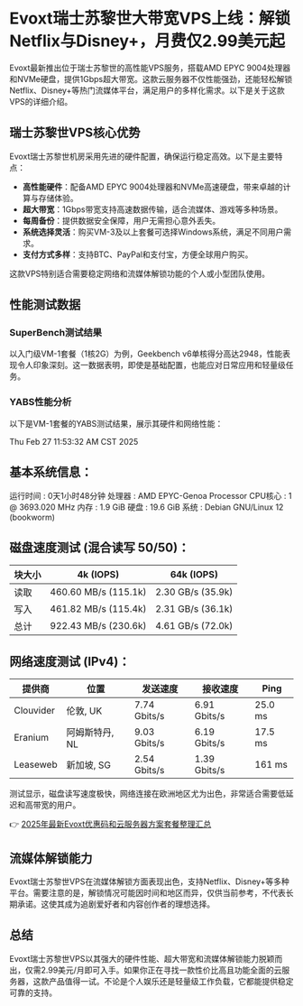 # Evoxt瑞士苏黎世大带宽VPS上线：解锁Netflix与Disney+，月费仅2.99美元起

Evoxt最新推出位于瑞士苏黎世的高性能VPS服务，搭载AMD EPYC 9004处理器和NVMe硬盘，提供1Gbps超大带宽。这款云服务器不仅性能强劲，还能轻松解锁Netflix、Disney+等热门流媒体平台，满足用户的多样化需求。以下是关于这款VPS的详细介绍。

## 瑞士苏黎世VPS核心优势

Evoxt瑞士苏黎世机房采用先进的硬件配置，确保运行稳定高效。以下是主要特点：

- **高性能硬件**：配备AMD EPYC 9004处理器和NVMe高速硬盘，带来卓越的计算与存储体验。
- **超大带宽**：1Gbps带宽支持高速数据传输，适合流媒体、游戏等多种场景。
- **每周备份**：提供数据安全保障，用户无需担心意外丢失。
- **系统选择灵活**：购买VM-3及以上套餐可选择Windows系统，满足不同用户需求。
- **支付方式多样**：支持BTC、PayPal和支付宝，方便全球用户购买。

这款VPS特别适合需要稳定网络和流媒体解锁功能的个人或小型团队使用。

## 性能测试数据

### SuperBench测试结果

以入门级VM-1套餐（1核2G）为例，Geekbench v6单核得分高达2948，性能表现令人印象深刻。这一数据表明，即使是基础配置，也能应对日常应用和轻量级任务。

### YABS性能分析

以下是VM-1套餐的YABS测试结果，展示其硬件和网络性能：

Thu Feb 27 11:53:32 AM CST 2025

基本系统信息：
---------------------------------
运行时间    : 0天1小时48分钟
处理器      : AMD EPYC-Genoa Processor
CPU核心     : 1 @ 3693.020 MHz
内存        : 1.9 GiB
硬盘        : 19.6 GiB
系统        : Debian GNU/Linux 12 (bookworm)

磁盘速度测试 (混合读写 50/50)：
---------------------------------
块大小 | 4k (IOPS)       | 64k (IOPS)
------ | --------------  | --------------
读取   | 460.60 MB/s (115.1k) | 2.30 GB/s (35.9k)
写入   | 461.82 MB/s (115.4k) | 2.31 GB/s (36.1k)
总计   | 922.43 MB/s (230.6k) | 4.61 GB/s (72.0k)

网络速度测试 (IPv4)：
---------------------------------
提供商   | 位置            | 发送速度       | 接收速度       | Ping
------- | -------------- | ------------- | ------------- | ----
Clouvider | 伦敦, UK       | 7.74 Gbits/s | 6.91 Gbits/s | 25.0 ms
Eranium  | 阿姆斯特丹, NL | 9.03 Gbits/s | 6.19 Gbits/s | 17.5 ms
Leaseweb | 新加坡, SG     | 2.54 Gbits/s | 1.39 Gbits/s | 161 ms

测试显示，磁盘读写速度极快，网络连接在欧洲地区尤为出色，非常适合需要低延迟和高带宽的用户。

👉 [2025年最新Evoxt优惠码和云服务器方案套餐整理汇总](https://bit.ly/evoxt)

## 流媒体解锁能力

Evoxt瑞士苏黎世VPS在流媒体解锁方面表现出色，支持Netflix、Disney+等多种平台。需要注意的是，解锁情况可能因时间和地区而异，仅供当前参考，不代表长期承诺。这使其成为追剧爱好者和内容创作者的理想选择。

## 总结

Evoxt瑞士苏黎世VPS以其强大的硬件性能、超大带宽和流媒体解锁能力脱颖而出，仅需2.99美元/月即可入手。如果你正在寻找一款性价比高且功能全面的云服务器，这款产品值得一试。不论是个人娱乐还是轻量级工作负载，它都能提供稳定可靠的支持。